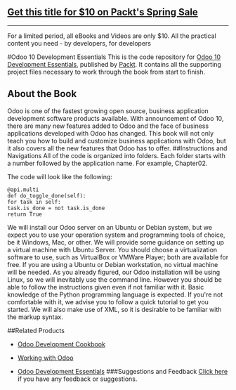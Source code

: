 ## [Get this title for $10 on Packt's Spring Sale](https://www.packt.com/B11829?utm_source=github&utm_medium=packt-github-repo&utm_campaign=spring_10_dollar_2022)
-----
For a limited period, all eBooks and Videos are only $10. All the practical content you need \- by developers, for developers

#Odoo 10 Development Essentials
This is the code repository for [Odoo 10 Development Essentials](https://www.packtpub.com/big-data-and-business-intelligence/odoo-10-development-essentials?utm_source=github&utm_medium=repository&utm_campaign=9781785884887), published by [Packt](www.packtpub.com). It contains all the supporting project files necessary to work through the book from start to finish.
## About the Book
Odoo is one of the fastest growing open source, business application development software products available. With announcement of Odoo 10, there are many new features added to Odoo and the face of business applications developed with Odoo has changed. This book will not only teach you how to build and customize business applications with Odoo, but it also covers all the new features that Odoo has to offer.
##Instructions and Navigations
All of the code is organized into folders. Each folder starts with a number followed by the application name. For example, Chapter02.



The code will look like the following:
```
@api.multi
def do_toggle_done(self):
for task in self:
task.is_done = not task.is_done
return True
```

We will install our Odoo server on an Ubuntu or Debian system, but we expect you to use your operation system and programming tools of choice, be it Windows, Mac, or other. We will provide some guidance on setting up a virtual machine with Ubuntu Server. You should choose a virtualization software to use, such as VirtualBox or VMWare Player; both are available for free. If you are using a Ubuntu or Debian workstation, no virtual machine will be needed. As you already figured, our Odoo installation will be using Linux, so we will inevitably use the command line. However you should be able to follow the instructions given even if not familiar with it. Basic knowledge of the Python programming language is expected. If you're not comfortable with it, we advise you to follow a quick tutorial to get you started. We will also make use of XML, so it is desirable to be familiar with the markup syntax.

##Related Products
* [Odoo Development Cookbook](https://www.packtpub.com/big-data-and-business-intelligence/odoo-development-cookbook?utm_source=github&utm_medium=repository&utm_campaign=9781785883644)

* [Working with Odoo](https://www.packtpub.com/big-data-and-business-intelligence/working-odoo?utm_source=github&utm_medium=repository&utm_campaign=9781784394554)

* [Odoo Development Essentials](https://www.packtpub.com/big-data-and-business-intelligence/odoo-development-essentials?utm_source=github&utm_medium=repository&utm_campaign=9781784392796)
###Suggestions and Feedback
[Click here](https://docs.google.com/forms/d/e/1FAIpQLSe5qwunkGf6PUvzPirPDtuy1Du5Rlzew23UBp2S-P3wB-GcwQ/viewform) if you have any feedback or suggestions.

